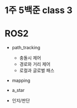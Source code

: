 # 1주 5백준  class 3 

# ROS2

- path_tracking
  
  - 충돌시 제어
  - 경로와 거리 제어
  - 로컬과 글로벌 패스

- mapping

- a_star

- 인지/판단
